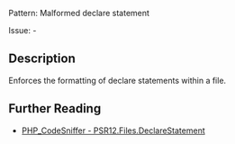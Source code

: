 Pattern: Malformed declare statement

Issue: -

## Description

Enforces the formatting of declare statements within a file.

## Further Reading

* [PHP_CodeSniffer - PSR12.Files.DeclareStatement](https://github.com/PHPCSStandards/PHP_CodeSniffer/blob/master/src/Standards/PSR12/Sniffs/Files/DeclareStatementSniff.php)